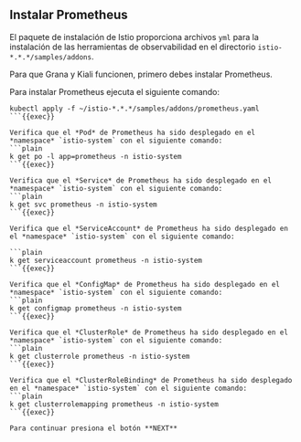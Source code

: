 ## Instalar Prometheus

El paquete de instalación de Istio proporciona archivos `yml` para la instalación de las herramientas de observabilidad en el directorio `istio-*.*.*/samples/addons`.

Para que Grana y Kiali funcionen, primero debes instalar Prometheus.

Para instalar Prometheus ejecuta el siguiente comando:

```plain
kubectl apply -f ~/istio-*.*.*/samples/addons/prometheus.yaml
```{{exec}}

Verifica que el *Pod* de Prometheus ha sido desplegado en el *namespace* `istio-system` con el siguiente comando:
```plain
k get po -l app=prometheus -n istio-system
```{{exec}}

Verifica que el *Service* de Prometheus ha sido desplegado en el *namespace* `istio-system` con el siguiente comando:
```plain
k get svc prometheus -n istio-system
```{{exec}}

Verifica que el *ServiceAccount* de Prometheus ha sido desplegado en el *namespace* `istio-system` con el siguiente comando:

```plain
k get serviceaccount prometheus -n istio-system
```{{exec}}

Verifica que el *ConfigMap* de Prometheus ha sido desplegado en el *namespace* `istio-system` con el siguiente comando:
```plain
k get configmap prometheus -n istio-system
```{{exec}}

Verifica que el *ClusterRole* de Prometheus ha sido desplegado en el *namespace* `istio-system` con el siguiente comando:
```plain
k get clusterrole prometheus -n istio-system
```{{exec}}

Verifica que el *ClusterRoleBinding* de Prometheus ha sido desplegado en el *namespace* `istio-system` con el siguiente comando:
```plain
k get clusterrolemapping prometheus -n istio-system
```{{exec}}

Para continuar presiona el botón **NEXT**
